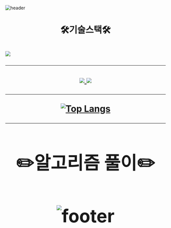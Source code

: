 
![header](https://capsule-render.vercel.app/api?type=wave&color=auto&height=400&section=header&text=shshun&fontSize=90)

<h1 align="center">🛠️기술스택🛠️ <h1>

<img src="https://img.shields.io/badge/Python-3766AB?style=flat-square&logo=Python&logoColor=white"/></a>

* * *

<div align="center" text-align="center">
    <a href="https://solved.ac/skyworking/" target="_blank">
    <img src="http://mazassumnida.wtf/api/generate_badge?boj=skyworking"/>
    </a>
    <a href="https://github.com/shshun/github-readme-stats" target="_blank">
    <img src="https://github-readme-stats.vercel.app/api?username=shshun&show_icons=true&theme=radical"/>
    </a>
<div>
  


* * *

[![Top Langs](https://github-readme-stats.vercel.app/api/top-langs/?username=shshun&layout=compact)](https://github.com/shshun/github-readme-stats)

* * *

<h1 align="center">✏️알고리즘 풀이✏️<h1>
    
    
![footer](https://capsule-render.vercel.app/api?section=footer)
